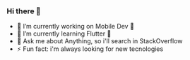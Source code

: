 ### Hi there 👋


- 🔭 I’m currently working on Mobile Dev 📱
- 🌱 I’m currently learning Flutter 🚀
- 💬 Ask me about Anything, so i'll search in StackOverflow
- ⚡ Fun fact: i'm always looking for new tecnologies  

